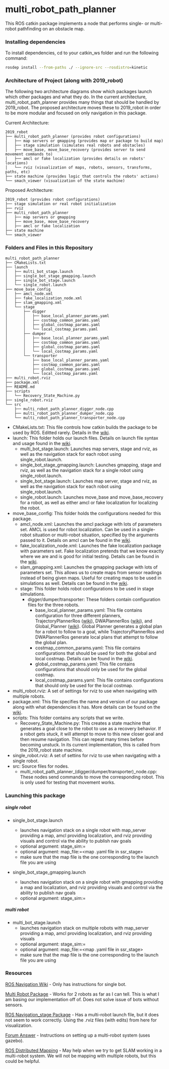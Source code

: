 # multi_robot_path_planner
This ROS catkin package implements a node that performs single- or multi-robot pathfinding on an obstacle map.

### Installing dependencies
To install dependencies, cd to your catkin_ws folder and run the following command:
```sh
rosdep install --from-paths ./ --ignore-src --rosdistro=kinetic
```

### Architecture of Project (along with 2019_robot)
The following two architecture diagrams show which packages launch which other packages and what they do. In the current architecture, multi_robot_path_planner provides many things that should be handled by 2019_robot. The proposed architecture moves these to 2019_robot in order to be more modular and focused on only navigation in this package.

Current Architecture:
```
2019_robot
├── multi_robot_path_planner (provides robot configurations)
│   ├── map servers or gmapping (provides map or package to build map)
│   ├── stage simulation (simulates real robots and obstacles)
│   ├── move_base, move_base_recovery (provides server to send movement commands to)
│   ├── amcl or fake localization (provides details on robots' locations)
│   └── rviz (visualization of maps, robots, sensors, transforms, paths, etc)
├── state machine (provides logic that controls the robots' actions)
└── smach_viewer (visualization of the state machine)
```

Proposed Architecture:
```
2019_robot (provides robot configurations)
├── stage simulation or real robot initialization
├── rviz
├── multi_robot_path_planner
│   ├── map servers or gmapping
│   ├── move_base, move_base_recovery
│   ├── amcl or fake localization
├── state machine
└── smach_viewer
```

### Folders and Files in this Repository

```
multi_robot_path_planner
├── CMakeLists.txt
├── launch
│   ├── multi_bot_stage.launch
│   ├── single_bot_stage_gmapping.launch
│   ├── single_bot_stage.launch
│   └── single_robot.launch
├── move_base_config
│   ├── amcl_node.xml
│   ├── fake_localization_node.xml
│   ├── slam_gmapping.xml
│   └── stage
│       ├── digger
│       │   ├── base_local_planner_params.yaml
│       │   ├── costmap_common_params.yaml
│       │   ├── global_costmap_params.yaml
│       │   └── local_costmap_params.yaml
│       ├── dumper
│       │   ├── base_local_planner_params.yaml
│       │   ├── costmap_common_params.yaml
│       │   ├── global_costmap_params.yaml
│       │   └── local_costmap_params.yaml
│       └── transporter
│           ├── base_local_planner_params.yaml
│           ├── costmap_common_params.yaml
│           ├── global_costmap_params.yaml
│           └── local_costmap_params.yaml
├── multi_robot.rviz
├── package.xml
├── README.md
├── scripts
│   └── Recovery_State_Machine.py
├── single_robot.rviz
└── src
    ├── multi_robot_path_planner_digger_node.cpp
    ├── multi_robot_path_planner_dumper_node.cpp
    └── multi_robot_path_planner_transporter_node.cpp
```

 - CMakeLists.txt: This file controls how catkin builds the package to be used by ROS. Editted rarely. Details in the [wiki](http://wiki.ros.org/catkin/CMakeLists.txt).
 - launch: This folder holds our launch files. Details on launch file syntax and usage found in the [wiki](http://wiki.ros.org/roslaunch?distro=kinetic).
    - multi_bot_stage.launch: Launches map servers, stage and rviz, as well as the navigation stack for each robot using single_robot.launch.
    - single_bot_stage_gmapping.launch: Launches gmapping, stage and rviz, as well as the navigation stack for a single robot using single_robot.launch.
    - single_bot_stage.launch: Launches map server, stage and rviz, as well as the navigation stack for each robot using single_robot.launch.
    - single_robot.launch: Launches move_base and move_base_recovery for a robot, as well as either amcl or fake localization for localizing the robot.
 - move_base_config: This folder holds the configurations needed for this package.
    - amcl_node.xml: Launches the amcl package with lots of parameters set. AMCL is used for robot localization. Can be used in a single-robot situation or multi-robot situation, specified by the arguments passed to it. Details on amcl can be found in the [wiki](http://wiki.ros.org/amcl?distro=kinetic).
    - fake_localization_node.xml: Launches the fake localization package with parameters set. Fake localization pretends that we know exactly where we are and is good for initial testing. Details can be found in the [wiki](http://wiki.ros.org/fake_localization?distro=kinetic).
    - slam_gmapping.xml: Launches the gmapping package with lots of parameters set. This allows us to create maps from sensor readings instead of being given maps. Useful for creating maps to be used in simulations as well. Details can be found in the [wiki](http://wiki.ros.org/gmapping?distro=kinetic).
    - stage: This folder holds robot configurations to be used in stage simulations.
        - digger/dumper/transporter: These folders contain configuration files for the three robots.
            - base_local_planner_params.yaml: This file contains configuration for three different planners, TrajectoryPlannerRos ([wiki](http://wiki.ros.org/base_local_planner?distro=kinetic)), DWAPlannerRos ([wiki](http://wiki.ros.org/dwa_local_planner?distro=kinetic)), and Global_Planner ([wiki](http://wiki.ros.org/global_planner?distro=kinetic)). Global Planner generates a global plan for a robot to follow to a goal, while TrajectoryPlannerRos and DWAPlannerRos generate local plans that attempt to follow the global plan.
            - costmap_common_params.yaml: This file contains configurations that should be used for both the global and local costmap. Details can be found in the [wiki](http://wiki.ros.org/costmap_2d?distro=kinetic).
            - global_costmap_params.yaml: This file contains configurations that should only be used for the global costmap.
            - local_costmap_params.yaml: This file contains configurations that should only be used for the local costmap.
 - multi_robot.rviz: A set of settings for rviz to use when navigating with multiple robots.
 - package.xml: This file specifies the name and version of our package along with what dependencies it has. More details can be found on the [wiki](http://wiki.ros.org/catkin/package.xml).
 - scripts: This folder contains any scripts that we write.
    - Recovery_State_Machine.py: This creates a state machine that generates a goal close to the robot to use as a recovery behavior. If a robot gets stuck, it will attempt to move to this new closer goal and then resume navigation. This can repeat many times before becoming unstuck. In its current implementation, this is called from the 2019_robot state machine.
 - single_robot.rviz: A set of settins for rviz to use when navigating with a single robot.
 - src: Source files for nodes.
    - multi_robot_path_planner_(digger/dumper/transporter)_node.cpp: These nodes send commands to move the corresponding robot. This is only used for testing that movement works.

### Launching this package

##### single robot
 - single_bot_stage.launch
    - launches navigation stack on a single robot with map_server providing a map, amcl providing localization, and rviz providing visuals and control via the ability to publish nav goals
    - optional argument: stage_sim:=<launch file in ssr_stage>
    - optional argument: map_file:=<map .yaml file in ssr_stage>
    - make sure that the map file is the one corresponding to the launch file you are using

 - single_bot_stage_gmapping.launch
    - launches navigation stack on a single robot with gmapping providing a map and localization, and rviz providing visuals and control via the ability to publish nav goals
    - optional argument: stage_sim:=<launch file in ssr_stage>

##### multi robot
 - multi_bot_stage.launch
    - launches navigation stack on multiple robots with map_server providing a map, amcl providing localization, and rviz providing visuals
    - optional argument: stage_sim:=<launch file in ssr_stage>
    - optional argument: map_file:=<map .yaml file in ssr_stage>
    - make sure that the map file is the one corresponding to the launch file you are using

### Resources
[ROS Navigation Wiki](http://wiki.ros.org/navigation/Tutorials/RobotSetup) - Only has instructions for single bot.

[Multi Robot Package](https://github.com/gergia/multiple_turtlebots_stage_amcl/tree/master) - Works for 2 robots as far as I can tell.  This is what I am basing our implementation off of.  Does not solve issue of bots without sensors.

[ROS Navigation_stage Package](http://wiki.ros.org/navigation_stage) - Has a multi-robot launch file, but it does not seem to work correctly.  Using the .rviz files (with edits) from here for visualization.

[Forum Answer](https://answers.ros.org/question/41433/multiple-robots-simulation-and-navigation/) - Instructions on setting up a multi-robot system (uses gazebo).

[ROS Distributed Mapping](http://wiki.ros.org/nav2d/Tutorials/DistributedMapping) - May help when we try to get SLAM working in a multi-robot system.  We will not be mapping with multiple robots, but this could be helpful.
